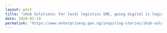 ```yaml
---
layout: post
title: "iHub Solutions: For local logistics SME, going digital is logical"
date: 2020-03-19
permalink: "https://www.enterprisesg.gov.sg/inspiring-stories/ihub-solutions"
---
```

